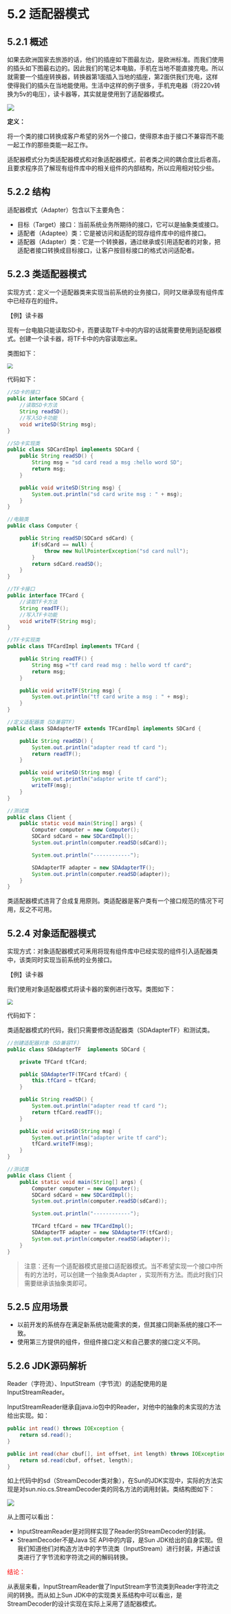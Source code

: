 <LockArticle :highHeightPercent="0.3"/>

# 5.2 适配器模式

## 5.2.1 概述

如果去欧洲国家去旅游的话，他们的插座如下图最左边，是欧洲标准。而我们使用的插头如下图最右边的。因此我们的笔记本电脑，手机在当地不能直接充电。所以就需要一个插座转换器，转换器第1面插入当地的插座，第2面供我们充电，这样使得我们的插头在当地能使用。生活中这样的例子很多，手机充电器（将220v转换为5v的电压），读卡器等，其实就是使用到了适配器模式。

![](../_pic/\转接头.png)

**定义：**

​	将一个类的接口转换成客户希望的另外一个接口，使得原本由于接口不兼容而不能一起工作的那些类能一起工作。

​	适配器模式分为类适配器模式和对象适配器模式，前者类之间的耦合度比后者高，且要求程序员了解现有组件库中的相关组件的内部结构，所以应用相对较少些。

## 5.2.2 结构

适配器模式（Adapter）包含以下主要角色：

* 目标（Target）接口：当前系统业务所期待的接口，它可以是抽象类或接口。
* 适配者（Adaptee）类：它是被访问和适配的现存组件库中的组件接口。
* 适配器（Adapter）类：它是一个转换器，通过继承或引用适配者的对象，把适配者接口转换成目标接口，让客户按目标接口的格式访问适配者。

## 5.2.3 类适配器模式

实现方式：定义一个适配器类来实现当前系统的业务接口，同时又继承现有组件库中已经存在的组件。

【例】读卡器

现有一台电脑只能读取SD卡，而要读取TF卡中的内容的话就需要使用到适配器模式。创建一个读卡器，将TF卡中的内容读取出来。

类图如下：

<img src="../_pic/\适配器模式.png" style="zoom:80%;" />

代码如下：

```java
//SD卡的接口
public interface SDCard {
    //读取SD卡方法
    String readSD();
    //写入SD卡功能
    void writeSD(String msg);
}

//SD卡实现类
public class SDCardImpl implements SDCard {
    public String readSD() {
        String msg = "sd card read a msg :hello word SD";
        return msg;
    }

    public void writeSD(String msg) {
        System.out.println("sd card write msg : " + msg);
    }
}

//电脑类
public class Computer {

    public String readSD(SDCard sdCard) {
        if(sdCard == null) {
            throw new NullPointerException("sd card null");
        }
        return sdCard.readSD();
    }
}

//TF卡接口
public interface TFCard {
    //读取TF卡方法
    String readTF();
    //写入TF卡功能
    void writeTF(String msg);
}

//TF卡实现类
public class TFCardImpl implements TFCard {

    public String readTF() {
        String msg ="tf card read msg : hello word tf card";
        return msg;
    }

    public void writeTF(String msg) {
        System.out.println("tf card write a msg : " + msg);
    }
}

//定义适配器类（SD兼容TF）
public class SDAdapterTF extends TFCardImpl implements SDCard {

    public String readSD() {
        System.out.println("adapter read tf card ");
        return readTF();
    }

    public void writeSD(String msg) {
        System.out.println("adapter write tf card");
        writeTF(msg);
    }
}

//测试类
public class Client {
    public static void main(String[] args) {
        Computer computer = new Computer();
        SDCard sdCard = new SDCardImpl();
        System.out.println(computer.readSD(sdCard));

        System.out.println("------------");

        SDAdapterTF adapter = new SDAdapterTF();
        System.out.println(computer.readSD(adapter));
    }
}
```

类适配器模式违背了合成复用原则。类适配器是客户类有一个接口规范的情况下可用，反之不可用。



## 5.2.4 对象适配器模式

实现方式：对象适配器模式可釆用将现有组件库中已经实现的组件引入适配器类中，该类同时实现当前系统的业务接口。

【例】读卡器

我们使用对象适配器模式将读卡器的案例进行改写。类图如下：

<img src="../_pic/\对象适配器模式.png" style="zoom:80%;" />

代码如下：

类适配器模式的代码，我们只需要修改适配器类（SDAdapterTF）和测试类。

```java
//创建适配器对象（SD兼容TF）
public class SDAdapterTF  implements SDCard {

    private TFCard tfCard;

    public SDAdapterTF(TFCard tfCard) {
        this.tfCard = tfCard;
    }

    public String readSD() {
        System.out.println("adapter read tf card ");
        return tfCard.readTF();
    }

    public void writeSD(String msg) {
        System.out.println("adapter write tf card");
        tfCard.writeTF(msg);
    }
}

//测试类
public class Client {
    public static void main(String[] args) {
        Computer computer = new Computer();
        SDCard sdCard = new SDCardImpl();
        System.out.println(computer.readSD(sdCard));

        System.out.println("------------");

        TFCard tfCard = new TFCardImpl();
        SDAdapterTF adapter = new SDAdapterTF(tfCard);
        System.out.println(computer.readSD(adapter));
    }
}
```

> 注意：还有一个适配器模式是接口适配器模式。当不希望实现一个接口中所有的方法时，可以创建一个抽象类Adapter ，实现所有方法。而此时我们只需要继承该抽象类即可。



## 5.2.5 应用场景

* 以前开发的系统存在满足新系统功能需求的类，但其接口同新系统的接口不一致。
* 使用第三方提供的组件，但组件接口定义和自己要求的接口定义不同。



## 5.2.6 JDK源码解析

Reader（字符流）、InputStream（字节流）的适配使用的是InputStreamReader。

InputStreamReader继承自java.io包中的Reader，对他中的抽象的未实现的方法给出实现。如：

```java
public int read() throws IOException {
    return sd.read();
}

public int read(char cbuf[], int offset, int length) throws IOException {
    return sd.read(cbuf, offset, length);
}
```

如上代码中的sd（StreamDecoder类对象），在Sun的JDK实现中，实际的方法实现是对sun.nio.cs.StreamDecoder类的同名方法的调用封装。类结构图如下：

![](../_pic/\适配器模式-jdk源码解析.png)

从上图可以看出：

* InputStreamReader是对同样实现了Reader的StreamDecoder的封装。
* StreamDecoder不是Java SE API中的内容，是Sun  JDK给出的自身实现。但我们知道他们对构造方法中的字节流类（InputStream）进行封装，并通过该类进行了字节流和字符流之间的解码转换。

<font color="red">结论：</font>

​	从表层来看，InputStreamReader做了InputStream字节流类到Reader字符流之间的转换。而从如上Sun JDK中的实现类关系结构中可以看出，是StreamDecoder的设计实现在实际上采用了适配器模式。
